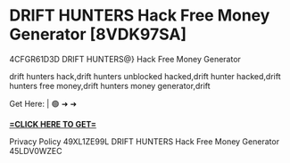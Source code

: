 # DRIFT HUNTERS Hack Free Money Generator [8VDK97SA]

4CFGR61D3D DRIFT HUNTERS@} Hack Free Money Generator

drift hunters hack,drift hunters unblocked hacked,drift hunter hacked,drift hunters free money,drift hunters money generator,drift

Get Here: | 🟢 ➜ ➜ 

**[=CLICK HERE TO GET=](https://www.google.com/url?q=https%3A%2F%2Fappbitly.com%2FuxHKU)**

Privacy Policy 49XL1ZE99L DRIFT HUNTERS Hack Free Money Generator 45LDV0WZEC

